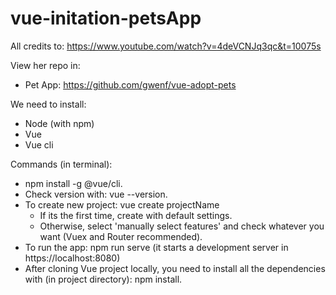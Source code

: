 # vue-initation-petsApp
All credits to: https://www.youtube.com/watch?v=4deVCNJq3qc&t=10075s

View her repo in: 
- Pet App: https://github.com/gwenf/vue-adopt-pets

We need to install:
- Node (with npm)
- Vue
- Vue cli

Commands (in terminal):
- npm install -g @vue/cli.
- Check version with: vue --version.
- To create new project: vue create projectName
  - If its the first time, create with default settings.
  - Otherwise, select 'manually select features' and check whatever you want (Vuex and Router recommended).
- To run the app: npm run serve (it starts a development server in https://localhost:8080)
- After cloning Vue project locally, you need to install all the dependencies with (in project directory): npm install.
